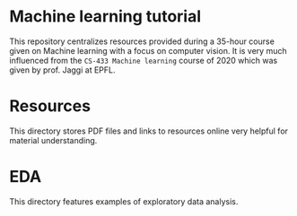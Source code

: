 # Machine learning tutorial
This repository centralizes resources provided during a 35-hour course given on Machine learning with a focus on computer vision. 
It is very much influenced from the ``CS-433 Machine learning`` course of 2020 which was given by prof. Jaggi at EPFL.

# Resources
This directory stores PDF files and links to resources online very helpful for material understanding.

# EDA
This directory features examples of exploratory data analysis. 
